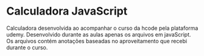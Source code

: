 # Calculadora JavaScript


Calculadora desenvolvida ao acompanhar o curso da hcode pela plataforma udemy.
Desenvolvido durante as aulas apenas os arquivos em javaScript.
Os arquivos contém anotações baseadas no aproveitamento que recebi durante o curso.

